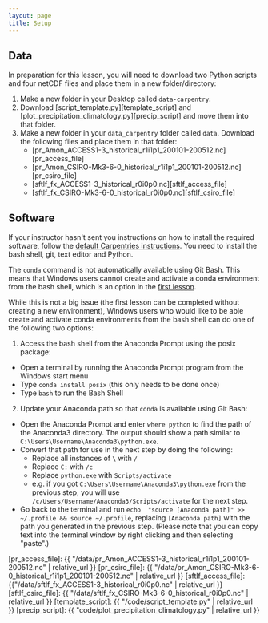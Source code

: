 ```yaml
---
layout: page
title: Setup
---
```


## Data

In preparation for this lesson,
you will need to download two Python scripts and four netCDF files and place them in a new folder/directory:

1. Make a new folder in your Desktop called `data-carpentry`.
2. Download [script_template.py][template_script] and [plot_precipitation_climatology.py][precip_script] and move them into that folder.
3. Make a new folder in your `data_carpentry` folder called `data`.
   Download the following files and place them in that folder:
   - [pr_Amon_ACCESS1-3_historical_r1i1p1_200101-200512.nc][pr_access_file]
   - [pr_Amon_CSIRO-Mk3-6-0_historical_r1i1p1_200101-200512.nc][pr_csiro_file]
   - [sftlf_fx_ACCESS1-3_historical_r0i0p0.nc][sftlf_access_file]
   - [sftlf_fx_CSIRO-Mk3-6-0_historical_r0i0p0.nc][sftlf_csiro_file]


## Software

If your instructor hasn't sent you instructions on how to install the required software,
follow the [default Carpentries instructions](https://carpentries.github.io/workshop-template/#setup).
You need to install the bash shell, git, text editor and Python.

The `conda` command is not automatically available using Git Bash.
This means that Windows users cannot create and activate a conda environment from the bash shell,
which is an option in the [first lesson](https://carpentrieslab.github.io/python-aos-lesson/01-conda/index.html).

While this is not a big issue (the first lesson can be completed without creating a new environment),
Windows users who would like to be able create and activate conda environments from the bash shell
can do one of the following two options:

1. Access the bash shell from the Anaconda Prompt using the posix package:

* Open a terminal by running the Anaconda Prompt program from the Windows start menu
* Type `conda install posix` (this only needs to be done once)
* Type `bash` to run the Bash Shell

2. Update your Anaconda path so that `conda` is available using Git Bash:

* Open the Anaconda Prompt and enter `where python` to find the path of the Anaconda3 directory. The output should show a path similar to `C:\Users\Username\Anaconda3\python.exe`.
* Convert that path for use in the next step by doing the following:
    * Replace all instances of `\` with `/`
    * Replace `C:` with `/c`
    * Replace `python.exe` with `Scripts/activate`
    * e.g. if you got `C:\Users\Username\Anaconda3\python.exe` from the previous step, you will use `/c/Users/Username/Anaconda3/Scripts/activate` for the next step.
* Go back to the terminal and run `echo  "source [Anaconda path]" >> ~/.profile && source ~/.profile`, replacing `[Anaconda path]` with the path you generated in the previous step. (Please note that you can copy text into the terminal window by right clicking and then selecting "paste".)



[pr_access_file]: {{ "/data/pr_Amon_ACCESS1-3_historical_r1i1p1_200101-200512.nc" | relative_url }}
[pr_csiro_file]: {{ "/data/pr_Amon_CSIRO-Mk3-6-0_historical_r1i1p1_200101-200512.nc" | relative_url }}
[sftlf_access_file]: {{"/data/sftlf_fx_ACCESS1-3_historical_r0i0p0.nc" | relative_url }}
[sftlf_csiro_file]: {{ "/data/sftlf_fx_CSIRO-Mk3-6-0_historical_r0i0p0.nc" | relative_url }}
[template_script]: {{ "/code/script_template.py" | relative_url }}
[precip_script]: {{ "code/plot_precipitation_climatology.py" | relative_url }}
